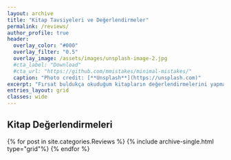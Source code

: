 ```yaml
---
layout: archive
title: "Kitap Tavsiyeleri ve Değerlendirmeler"
permalink: /reviews/
author_profile: true
header:
  overlay_color: "#000"
  overlay_filter: "0.5"
  overlay_image: /assets/images/unsplash-image-2.jpg
  #cta_label: "Download"
  #cta_url: "https://github.com/mmistakes/minimal-mistakes/"
  caption: "Photo credit: [**Unsplash**](https://unsplash.com)"
excerpt: "Fırsat buldukça okuduğum kitapların değerlendirmelerini yapmaya çalışacağım."
entries_layout: grid
classes: wide
---
```


<h2>Kitap Değerlendirmeleri</h2>
{% for post in site.categories.Reviews %}
  {% include archive-single.html type="grid"%}
{% endfor %}

<!-- type="grid" ekleyince post'lara thumnail ekleniyor. Bak: https://github.com/mmistakes/minimal-mistakes/issues/892 -->
